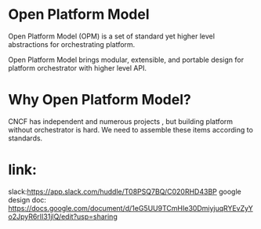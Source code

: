# Open Platform Model

Open Platform Model (OPM)  is a set of standard yet higher level abstractions for orchestrating platform.

Open Platform Model brings modular, extensible, and portable design for platform orchestrator with higher level API.

# Why Open Platform Model?

CNCF has independent and numerous projects  , but building platform  without  orchestrator is hard. We need to assemble these items according to standards.

# link:

slack:https://app.slack.com/huddle/T08PSQ7BQ/C020RHD43BP
google design doc: https://docs.google.com/document/d/1eG5UU9TCmHIe30DmiyjuqRYEvZyYo2JpyR6rII31jlQ/edit?usp=sharing

